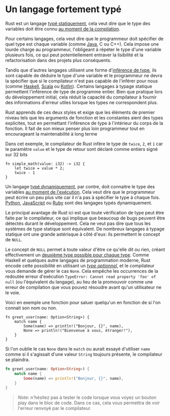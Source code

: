# Un langage fortement typé

Rust est un langage [typé statiquement](https://en.wikipedia.org/wiki/Type_system), cela veut dire que le type des variables doit être connu [au moment de la compilation](https://en.wikipedia.org/wiki/Compile_time).

Pour certains langages, cela veut dire que le programmeur doit spécifier de quel type est chaque variable (comme [Java](https://en.wikipedia.org/wiki/Java_(programming_language)), C ou C++).
Cela impose une lourde charge au programmeur, l'obligeant à répéter le type d'une variable plusieurs fois, ce qui peut potentiellement entraver la lisibilité et la refactorisation dans des projets plus conséquents.

Tandis que d'autres langages utilisent une forme d'[inférence de type](https://en.wikipedia.org/wiki/Type_inference), ils sont capable de déduire le type d'une variable et le programmeur ne devra la spécifier que si le compilateur n'est pas capable de l'inférer pour nous (comme [Haskell](https://en.wikipedia.org/wiki/Haskell_(programming_language)), [Scala](https://en.wikipedia.org/wiki/Scala_(programming_language)) ou [Kotlin](https://en.wikipedia.org/wiki/Kotlin_(programming_language))).
Certains langages à typage statique permettent l'inférence de type de programme entier.
Bien que pratique lors du développement initial, cela réduit la capacité du compilateur à fournir des informations d'erreur utiles lorsque les types ne correspondent plus.

Rust apprends de ces deux styles et exige que les éléments de premier niveau tels que les arguments de fonction et les constantes aient des types explicites, tout en permettant l'inférence de type à l'intérieur du corps de la fonction.
Il fait de son mieux penser plus loin programmeur tout en encourageant la maintenabilité à long terme

Dans cet exemple, le compilateur de Rust infére le type de `twice`, `2`, et `1` car le paramètre `value` et le type de retour sont déclaré comme entiers signé sur 32 bits

```rust,ignore
fn simple_math(value: i32) -> i32 {
    let twice = value * 2;
    twice - 1
}
```

Un langage [typé dynamiquement](https://en.wikipedia.org/wiki/Type_system#Dynamic_type_checking_and_runtime_type_information), par contre, doit connaitre le type des variables [au moment de l'exécution](https://en.wikipedia.org/wiki/Runtime_(program_lifecycle_phase)).
Cela veut dire que le programmeur peut écrire un peu plus vite car il n'a pas à spécifier le type à chaque fois.
[Python](https://www.python.org/), [JavaScript](https://www.javascript.com/) ou [Ruby](https://www.ruby-lang.org/en/) sont des langages typés dynamiquement.

Le principal avantage de Rust ici est que toute vérification de type peut être faite par le compilateur, ce qui implique que beaucoup de bugs peuvent être détectés durant le développement.
Cela ne veut pas dire que tous les systèmes de type statique sont équivalent.
De nombreux langages à typage statique ont une grande astérisque à côté d'eux: ils permettent le concept de `NULL`.

Le concept de `NULL` permet à toute valeur d'être ce qu'elle dit ou rien, créant effectivement un [deuxième type possible pour chaque type](https://franklinchen.com/blog/2012/09/06/my-pittsburgh-ruby-talk-nil/).
Comme Haskell et quelques autre langages de programmation moderne, Rust encode cette possibilité en utilisant un [*type optionnel*](https://doc.rust-lang.org/std/option/), et le compilateur vous demande de gérer le cas `None`.
Cela empêche les occurrences de la redoutée erreur d'exécution `TypeError: Cannot read property 'foo' of null` (ou l'équivalent du langage), au lieu de la promouvoir comme une erreur de compilation que vous pouvez résoudre avant qu'un utilisateur ne le voie.

Voici en exemple une fonction pour saluer quelqu'un en fonction de si l'on connait son nom ou non.

```rust, ignore
fn greet_user(name: Option<String>) {
	match name {
		Some(name) => println!("Bonjour, {}", name),
		None => println!("Bienvenue à vous, étranger!"),
	}
}
```

Si l'on oublie le cas `None` dans le `match` ou aurait essayé d'utiliser `name` comme si il s'agissait d'une valeur `String` toujours présente, le compilateur se plaindra.

```rust
fn greet_user(name: Option<String>) {
    match name {
        Some(name) => println!("Bonjour, {}", name),
    }
}
```
> *Note*: n'hésitez pas à tester le code lorsque vous voyez un bouton play dans le bloc de code.
> Dans ce cas, cela vous permettra de voir l'erreur renvoyé par le compilateur.
